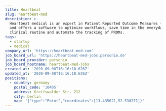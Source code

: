 ```yaml
---
title: Heartbeat
slug: heartbeat-med
description: >-
  Heartbeat medical is an expert in Patient Reported Outcome Measures (PROMs)
  and offers a software to optimize workflows, save time in the everyday
  clinical routine and automate the tracking of PROMs.
tags:
  - startup
  - medical
company_url: 'https://heartbeat-med.com'
job_board_url: 'https://heartbeat-med-jobs.personio.de'
job_board_provider: personio
job_board_hostname: heartbeat-med-jobs
created_at: '2020-09-08T16:16:18.626Z'
updated_at: '2020-09-08T16:16:18.626Z'
positions:
  - country: germany
    postal_code: '10405'
    address: Greifswalder Str. 212
    city: berlin
    map: '{"type":"Point","coordinates":[13.435621,52.538271]}'
---
```


